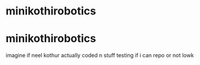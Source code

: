 # minikothirobotics
# minikothirobotics
imagine if neel kothur actually coded n stuff 
testing if i can repo or not lowk